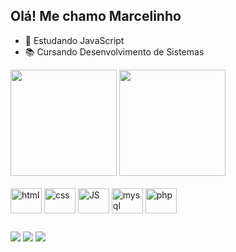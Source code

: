 ## Olá! Me chamo Marcelinho 

- 🌱 Estudando JavaScript
- 📚 Cursando Desenvolvimento de Sistemas


<div>

<img height=170em src="https://github-readme-stats.vercel.app/api?username=marcelinho0938&count_private=true&show_icons=true&theme=tokyonight"/>
<img height=170em src="https://github-readme-stats.vercel.app/api/top-langs/?username=marcelinho0938&layout=compact&theme=tokyonight"/>

</div>
<br>
<div>
  <img align="center" alt="html" height="40" width="50" src="https://cdn.jsdelivr.net/gh/devicons/devicon/icons/html5/html5-original.svg" />        
  <img align="center" alt="css" height="40" width="50" src="https://cdn.jsdelivr.net/gh/devicons/devicon/icons/css3/css3-original.svg" />
  <img align="center" alt="JS" height="40" width="50" src="https://cdn.jsdelivr.net/gh/devicons/devicon/icons/javascript/javascript-plain.svg" />
  <img align="center" alt="mysql" height="40" width="50" src="https://cdn.jsdelivr.net/gh/devicons/devicon/icons/mysql/mysql-plain-wordmark.svg" />  
  <img align="center" alt="php" height="40" width="50" src="https://cdn.jsdelivr.net/gh/devicons/devicon/icons/php/php-original.svg" />
          
          
</div>

 ##

<div>

<a href="mailto:marcelinho.sp11@gmail.com" target="_blank"> <img src="https://img.shields.io/badge/Gmail-D14836?style=for-the-badge&logo=gmail&logoColor=white" target="_blank" /><a/>
<a href="https://www.linkedin.com/in/marcelo-henrique-8596b123a/" target="_blank"> <img src="https://img.shields.io/badge/LinkedIn-0077B5?style=for-the-badge&logo=linkedin&logoColor=white" target="_blank"/></a>
<a href="https://www.instagram.com/marcelo0938/" target="_blank"> <img src="https://img.shields.io/badge/Instagram-E4405F?style=for-the-badge&logo=instagram&logoColor=white" target="_blank"/></a>

</div>
